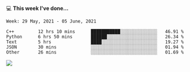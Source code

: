 💻 **This week I've done...**

<!--START_SECTION:waka-->
```text
Week: 29 May, 2021 - 05 June, 2021

C++         12 hrs 10 mins      ███████████░░░░░░░░░░░░░░   46.91 % 
Python      6 hrs 50 mins       ██████░░░░░░░░░░░░░░░░░░░   26.34 % 
Text        5 hrs               ████░░░░░░░░░░░░░░░░░░░░░   19.27 % 
JSON        30 mins             ░░░░░░░░░░░░░░░░░░░░░░░░░   01.94 % 
Other       26 mins             ░░░░░░░░░░░░░░░░░░░░░░░░░   01.69 %
```
<!--END_SECTION:waka-->

![](https://hits.seeyoufarm.com/api/count/incr/badge.svg?url=https%3A%2F%2Fgithub.com%2Fkuanhungchen&count_bg=%2379C83D&title_bg=%23555555&icon=github.svg&icon_color=%23E7E7E7&title=hits&edge_flat=false)
